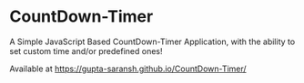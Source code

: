 # CountDown-Timer
 A Simple JavaScript Based CountDown-Timer Application, with the ability to set custom time and/or predefined ones!
 
 Available at https://gupta-saransh.github.io/CountDown-Timer/
